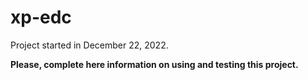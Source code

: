# xp-edc

Project started in December 22, 2022.

**Please, complete here information on using and testing this project.**